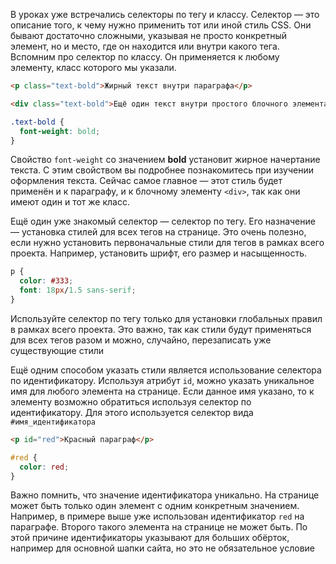 В уроках уже встречались селекторы по тегу и классу. Селектор — это описание того, к чему нужно применить тот или иной стиль CSS. Они бывают достаточно сложными, указывая не просто конкретный элемент, но и место, где он находится или внутри какого тега. Вспомним про селектор по классу. Он применяется к любому элементу, класс которого мы указали.

```html
<p class="text-bold">Жирный текст внутри параграфа</p>

<div class="text-bold">Ещё один текст внутри простого блочного элемента. Так как у него тоже есть класс text-bold, то он будет с жирным начертанием</div>
```

```css
.text-bold {
  font-weight: bold;
}
```

Свойство `font-weight` со значением **bold** установит жирное начертание текста. С этим свойством вы подробнее познакомитесь при изучении оформления текста. Сейчас самое главное — этот стиль будет применён и к параграфу, и к блочному элементу `<div>`, так как они имеют один и тот же класс.

Ещё один уже знакомый селектор — селектор по тегу. Его назначение — установка стилей для всех тегов на странице. Это очень полезно, если нужно установить первоначальные стили для тегов в рамках всего проекта. Например, установить шрифт, его размер и насыщенность.

```css
p {
  color: #333;
  font: 18px/1.5 sans-serif;
}
```

Используйте селектор по тегу только для установки глобальных правил в рамках всего проекта. Это важно, так как стили будут применяться для всех тегов разом и можно, случайно, перезаписать уже существующие стили

Ещё одним способом указать стили является использование селектора по идентификатору. Используя атрибут `id`, можно указать уникальное имя для любого элемента на странице. Если данное имя указано, то к элементу возможно обратиться используя селектор по идентификатору. Для этого используется селектор вида `#имя_идентификатора`

```html
<p id="red">Красный параграф</p>
```

```css
#red {
  color: red;
}
```

Важно помнить, что значение идентификатора уникально. На странице может быть только один элемент с одним конкретным значением. Например, в примере выше уже использован идентификатор `red` на параграфе. Второго такого элемента на странице не может быть. По этой причине идентификаторы указывают для больших обёрток, например для основной шапки сайта, но это не обязательное условие
